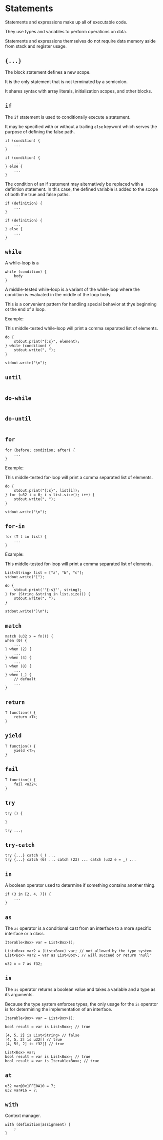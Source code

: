 # Statements

Statements and expressions make up all of executable code.

They use types and variables to perform operations on data.

Statements and expressions themselves do not require data memory aside from
stack and register usage.

## `{...}`

The block statement defines a new scope.

It is the only statement that is not terminated by a semicolon.

It shares syntax with array literals, initialization scopes, and other blocks.

## `if`

The `if` statement is used to conditionally execute a statement.

It may be specified with or without a trailing `else` keyword which serves the
purpose of defining the false path.

```mj
if (condition) {
    ...
}

if (condition) {
    ...
} else {
    ...
}
```

The condition of an if statement may alternatively be replaced with a
definition statement. In this case, the defined variable is added to the scope
of both the true and false paths.

```mj
if (definition) {
    ...
}

if (definition) {
    ...
} else {
    ...
}
```

## `while`

A while-loop is a 

```mj
while (condition) {
    body
}
```

A middle-tested while-loop is a variant of the while-loop where the condition is evaluated in the middle of the loop body.

This is a convenient pattern for handling special behavior at thye beginning ot the end of a loop.

Example:

This middle-tested while-loop will print a comma separated list of elements.

```mj
do {
    stdout.print("{:s}", element);
} while (condition) {
    stdout.write(", ");
}

stdout.write("\n");
```

## `until`

```mj
```

## `do-while`

```mj
```

## `do-until`

```mj
```

## `for`

```mj
for (before; condition; after) {
    ...
}
```

Example:

This middle-tested for-loop will print a comma separated list of elements.

```mj
do {
    stdout.print("{:s}", list[i]);
} for (u32 i = 0; i < list.size(); i++) {
    stdout.write(", ");
}

stdout.write("\n");
```

## `for-in`

```mj
for (T t in list) {
    ...
}
```

Example:

This middle-tested for-loop will print a comma separated list of elements.

```mj
List<String> list = ["a", "b", "c"];
stdout.write("[");

do {
    stdout.print('"{:s}"', string);
} for (String &string in list.size()) {
    stdout.write(", ");
}

stdout.write("]\n");
```

## `match`

```mj
match (u32 x = fn()) {
when (0) {
    ...
} when (2) {
    ...
} when (4) {
    ...
} when (8) {
    ...
} when (_) {
    // defualt
    ...
}
```

## `return`

```mj
T function() {
    return <T>;
}
```

## `yield`

```mj
T function() {
    yield <T>;
}
```

## `fail`

```mj
T function() {
    fail <u32>;
}
```

## `try`

```mj
try () {

}

try ...;
```

## `try-catch`

```mj
try {...} catch (_) ...
try {...} catch (6) ... catch (23) ... catch (u32 e = _) ...
```

## `in`

A boolean operator used to determine if something contains another thing.

```mj
if (3 in [2, 4, 7]) {
    ...
}
```

## `as`

The `as` operator is a conditional cast from an interface to a more specific
interface or a class.

```mj
Iterable<Box> var = List<Box>();

List<Box> var2 = (List<Box>) var; // not allowed by the type system
List<Box> var2 = var as List<Box>; // will succeed or return 'null'
```

```mj
u32 x = 7 as f32;
```

## `is`

The `is` operator returns a boolean value and takes a variable and a type as its arguments.

Because the type system enforces types, the only usage for the `is` operator is
for determining the implementation of an interface.

```mj
Iterable<Box> var = List<Box>();

bool result = var is List<Box>; // true
```

```mj
[4, 5, 2] is List<String> // false
[4, 5, 2] is u32[] // true
[4, 5f, 2] is f32[] // true

List<Box> var;
bool result = var is List<Box>; // true
bool result = var is Iterable<Box>; // true
```

## `at`

```mj
u32 var@0x1FFE0A10 = 7;
u32 var#16 = 7;
```

## `with`

Context manager.

```mj
with (definition|assignment) {
    ;
}
```
